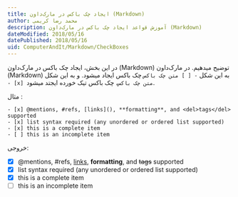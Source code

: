 ```yaml
---
title: ایجاد چک باکس در مارک‌داون (Markdown)  
author: محمد رضا کریمی  
description: آموزش قواعد ایجاد چک باکس در مارک‌داون (Markdown)  
dateModified: 2018/05/16  
datePublished: 2018/05/16  
uid: ComputerAndIt/Markdown/CheckBoxes  
---
```


در این بخش، ایجاد چک باکس در مارک‌داون (Markdown) توضیح میدهیم.
در مارک‌داون (Markdown) به این شکل `- [ ] متن چک باکس` چک باکس ایجاد میشود. و به این شکل `- [x] متن چک باکس`، چک باکس تیک خورده ایجتد میشود.

مثال :

```
- [x] @mentions, #refs, [links](), **formatting**, and <del>tags</del> supported
- [x] list syntax required (any unordered or ordered list supported)
- [x] this is a complete item
- [ ] this is an incomplete item
```

خروجی:

- [x] @mentions, #refs, [links](), **formatting**, and <del>tags</del> supported
- [x] list syntax required (any unordered or ordered list supported)
- [x] this is a complete item
- [ ] this is an incomplete item
